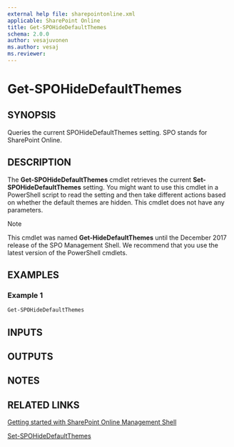 ```yaml
---
external help file: sharepointonline.xml
applicable: SharePoint Online
title: Get-SPOHideDefaultThemes
schema: 2.0.0
author: vesajuvonen
ms.author: vesaj
ms.reviewer:
---
```


# Get-SPOHideDefaultThemes

## SYNOPSIS

Queries the current SPOHideDefaultThemes setting. SPO stands for SharePoint Online.

## DESCRIPTION

The **Get-SPOHideDefaultThemes** cmdlet retrieves the current **Set-SPOHideDefaultThemes** setting. You might want to use this cmdlet in a PowerShell script to read the setting and then take different actions based on whether the default themes are hidden. This cmdlet does not have any parameters.

> [!NOTE] 
> This cmdlet was named **Get-HideDefaultThemes** until the December 2017 release of the SPO Management Shell. We recommend that you use the latest version of the PowerShell cmdlets.

## EXAMPLES

### Example 1

```powershell
Get-SPOHideDefaultThemes
```


## INPUTS

## OUTPUTS

## NOTES

## RELATED LINKS

[Getting started with SharePoint Online Management Shell](https://docs.microsoft.com/powershell/sharepoint/sharepoint-online/connect-sharepoint-online?view=sharepoint-ps)

[Set-SPOHideDefaultThemes](Set-SPOHideDefaultThemes.md)






